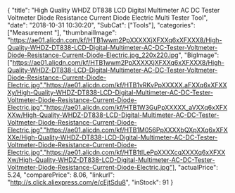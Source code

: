 {
	"title": "High Quality WHDZ DT838 LCD Digital Multimeter AC DC Tester Voltmeter Diode Resistance Current Diode Electric Multi Tester Tool",
	"date": "2018-10-31 10:30:20",
	"SubCat": ["Tools"],
	"categories": ["Measurement "],
	"thumbnailImage": "https://ae01.alicdn.com/kf/HTB1wwm2PpXXXXXjXFXXq6xXFXXX8/High-Quality-WHDZ-DT838-LCD-Digital-Multimeter-AC-DC-Tester-Voltmeter-Diode-Resistance-Current-Diode-Electric.jpg_220x220.jpg",
	"BigImage": ["https://ae01.alicdn.com/kf/HTB1wwm2PpXXXXXjXFXXq6xXFXXX8/High-Quality-WHDZ-DT838-LCD-Digital-Multimeter-AC-DC-Tester-Voltmeter-Diode-Resistance-Current-Diode-Electric.jpg","https://ae01.alicdn.com/kf/HTB1vRKvPpXXXXX.aFXXq6xXFXXXy/High-Quality-WHDZ-DT838-LCD-Digital-Multimeter-AC-DC-Tester-Voltmeter-Diode-Resistance-Current-Diode-Electric.jpg","https://ae01.alicdn.com/kf/HTB1W3GuPpXXXXX_aVXXq6xXFXXXw/High-Quality-WHDZ-DT838-LCD-Digital-Multimeter-AC-DC-Tester-Voltmeter-Diode-Resistance-Current-Diode-Electric.jpg","https://ae01.alicdn.com/kf/HTB1M056PpXXXXbQXpXXq6xXFXXXe/High-Quality-WHDZ-DT838-LCD-Digital-Multimeter-AC-DC-Tester-Voltmeter-Diode-Resistance-Current-Diode-Electric.jpg","https://ae01.alicdn.com/kf/HTB1tILePpXXXXcqXXXXq6xXFXXXw/High-Quality-WHDZ-DT838-LCD-Digital-Multimeter-AC-DC-Tester-Voltmeter-Diode-Resistance-Current-Diode-Electric.jpg"],
	"actualPrice": 5.24,
	"comparePrice": 8.06,
	"linkurl": "http://s.click.aliexpress.com/e/cEjtSdu8",
	"inStock": 91
}
